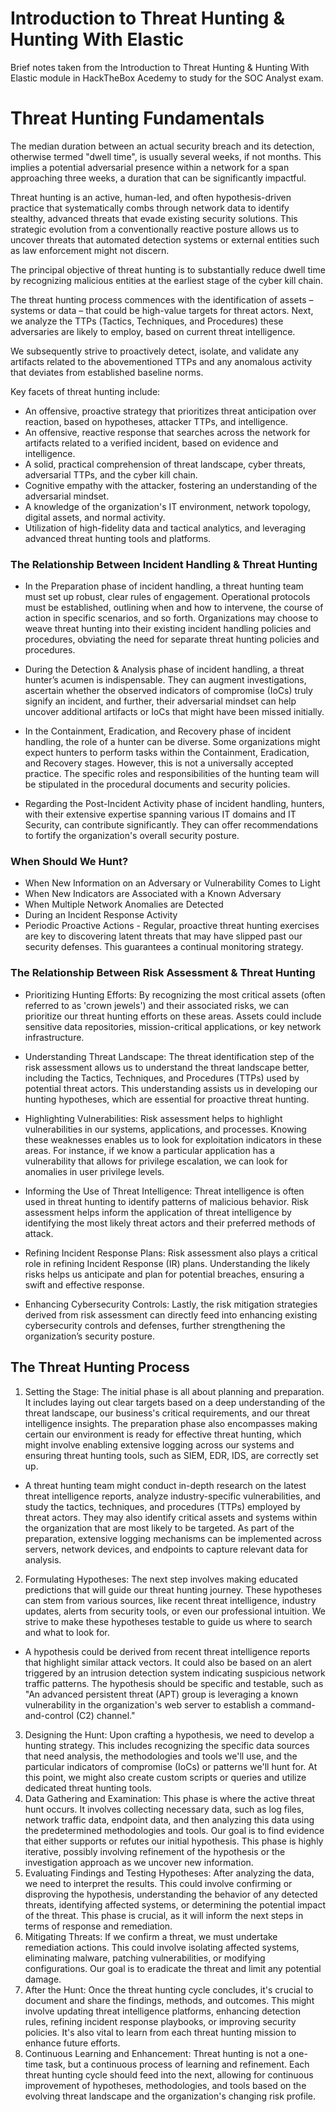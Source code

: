 # Introduction to Threat Hunting & Hunting With Elastic 
Brief notes taken from the Introduction to Threat Hunting & Hunting With Elastic module in HackTheBox Acedemy to study for the SOC Analyst exam.

# Threat Hunting Fundamentals
The median duration between an actual security breach and its detection, otherwise termed "dwell time", is usually several weeks, if not months. This implies a potential adversarial presence within a network for a span approaching three weeks, a duration that can be significantly impactful.

Threat hunting is an active, human-led, and often hypothesis-driven practice that systematically combs through network data to identify stealthy, advanced threats that evade existing security solutions. This strategic evolution from a conventionally reactive posture allows us to uncover threats that automated detection systems or external entities such as law enforcement might not discern.

The principal objective of threat hunting is to substantially reduce dwell time by recognizing malicious entities at the earliest stage of the cyber kill chain.

The threat hunting process commences with the identification of assets – systems or data – that could be high-value targets for threat actors. Next, we analyze the TTPs (Tactics, Techniques, and Procedures) these adversaries are likely to employ, based on current threat intelligence.

We subsequently strive to proactively detect, isolate, and validate any artifacts related to the abovementioned TTPs and any anomalous activity that deviates from established baseline norms.

Key facets of threat hunting include:

- An offensive, proactive strategy that prioritizes threat anticipation over reaction, based on hypotheses, attacker TTPs, and intelligence.
- An offensive, reactive response that searches across the network for artifacts related to a verified incident, based on evidence and intelligence.
- A solid, practical comprehension of threat landscape, cyber threats, adversarial TTPs, and the cyber kill chain.
- Cognitive empathy with the attacker, fostering an understanding of the adversarial mindset.
- A knowledge of the organization's IT environment, network topology, digital assets, and normal activity.
- Utilization of high-fidelity data and tactical analytics, and leveraging advanced threat hunting tools and platforms.

### The Relationship Between Incident Handling & Threat Hunting
- In the Preparation phase of incident handling, a threat hunting team must set up robust, clear rules of engagement. Operational protocols must be established, outlining when and how to intervene, the course of action in specific scenarios, and so forth. Organizations may choose to weave threat hunting into their existing incident handling policies and procedures, obviating the need for separate threat hunting policies and procedures.

- During the Detection & Analysis phase of incident handling, a threat hunter’s acumen is indispensable. They can augment investigations, ascertain whether the observed indicators of compromise (IoCs) truly signify an incident, and further, their adversarial mindset can help uncover additional artifacts or IoCs that might have been missed initially.

- In the Containment, Eradication, and Recovery phase of incident handling, the role of a hunter can be diverse. Some organizations might expect hunters to perform tasks within the Containment, Eradication, and Recovery stages. However, this is not a universally accepted practice. The specific roles and responsibilities of the hunting team will be stipulated in the procedural documents and security policies.

- Regarding the Post-Incident Activity phase of incident handling, hunters, with their extensive expertise spanning various IT domains and IT Security, can contribute significantly. They can offer recommendations to fortify the organization's overall security posture.

### When Should We Hunt?
 - When New Information on an Adversary or Vulnerability Comes to Light
 - When New Indicators are Associated with a Known Adversary
 - When Multiple Network Anomalies are Detected
 - During an Incident Response Activity
 - Periodic Proactive Actions - Regular, proactive threat hunting exercises are key to discovering latent threats that may have slipped past our security defenses. This guarantees a continual monitoring strategy.

### The Relationship Between Risk Assessment & Threat Hunting

- Prioritizing Hunting Efforts: By recognizing the most critical assets (often referred to as 'crown jewels') and their associated risks, we can prioritize our threat hunting efforts on these areas. Assets could include sensitive data repositories, mission-critical applications, or key network infrastructure.

- Understanding Threat Landscape: The threat identification step of the risk assessment allows us to understand the threat landscape better, including the Tactics, Techniques, and Procedures (TTPs) used by potential threat actors. This understanding assists us in developing our hunting hypotheses, which are essential for proactive threat hunting.

- Highlighting Vulnerabilities: Risk assessment helps to highlight vulnerabilities in our systems, applications, and processes. Knowing these weaknesses enables us to look for exploitation indicators in these areas. For instance, if we know a particular application has a vulnerability that allows for privilege escalation, we can look for anomalies in user privilege levels.

- Informing the Use of Threat Intelligence: Threat intelligence is often used in threat hunting to identify patterns of malicious behavior. Risk assessment helps inform the application of threat intelligence by identifying the most likely threat actors and their preferred methods of attack.

- Refining Incident Response Plans: Risk assessment also plays a critical role in refining Incident Response (IR) plans. Understanding the likely risks helps us anticipate and plan for potential breaches, ensuring a swift and effective response.

- Enhancing Cybersecurity Controls: Lastly, the risk mitigation strategies derived from risk assessment can directly feed into enhancing existing cybersecurity controls and defenses, further strengthening the organization’s security posture.

## The Threat Hunting Process
1. Setting the Stage: The initial phase is all about planning and preparation. It includes laying out clear targets based on a deep understanding of the threat landscape, our business's critical requirements, and our threat intelligence insights. The preparation phase also encompasses making certain our environment is ready for effective threat hunting, which might involve enabling extensive logging across our systems and ensuring threat hunting tools, such as SIEM, EDR, IDS, are correctly set up.
  - A threat hunting team might conduct in-depth research on the latest threat intelligence reports, analyze industry-specific vulnerabilities, and study the tactics, techniques, and procedures (TTPs) employed by threat actors. They may also identify critical assets and systems within the organization that are most likely to be targeted. As part of the preparation, extensive logging mechanisms can be implemented across servers, network devices, and endpoints to capture relevant data for analysis.
2. Formulating Hypotheses: The next step involves making educated predictions that will guide our threat hunting journey. These hypotheses can stem from various sources, like recent threat intelligence, industry updates, alerts from security tools, or even our professional intuition. We strive to make these hypotheses testable to guide us where to search and what to look for.
- A hypothesis could be derived from recent threat intelligence reports that highlight similar attack vectors. It could also be based on an alert triggered by an intrusion detection system indicating suspicious network traffic patterns. The hypothesis should be specific and testable, such as "An advanced persistent threat (APT) group is leveraging a known vulnerability in the organization's web server to establish a command-and-control (C2) channel."

3. Designing the Hunt: Upon crafting a hypothesis, we need to develop a hunting strategy. This includes recognizing the specific data sources that need analysis, the methodologies and tools we'll use, and the particular indicators of compromise (IoCs) or patterns we'll hunt for. At this point, we might also create custom scripts or queries and utilize dedicated threat hunting tools.
4. Data Gathering and Examination: This phase is where the active threat hunt occurs. It involves collecting necessary data, such as log files, network traffic data, endpoint data, and then analyzing this data using the predetermined methodologies and tools. Our goal is to find evidence that either supports or refutes our initial hypothesis. This phase is highly iterative, possibly involving refinement of the hypothesis or the investigation approach as we uncover new information.
5. Evaluating Findings and Testing Hypotheses: After analyzing the data, we need to interpret the results. This could involve confirming or disproving the hypothesis, understanding the behavior of any detected threats, identifying affected systems, or determining the potential impact of the threat. This phase is crucial, as it will inform the next steps in terms of response and remediation.
6. Mitigating Threats: If we confirm a threat, we must undertake remediation actions. This could involve isolating affected systems, eliminating malware, patching vulnerabilities, or modifying configurations. Our goal is to eradicate the threat and limit any potential damage.
7. After the Hunt: Once the threat hunting cycle concludes, it's crucial to document and share the findings, methods, and outcomes. This might involve updating threat intelligence platforms, enhancing detection rules, refining incident response playbooks, or improving security policies. It's also vital to learn from each threat hunting mission to enhance future efforts.
8. Continuous Learning and Enhancement: Threat hunting is not a one-time task, but a continuous process of learning and refinement. Each threat hunting cycle should feed into the next, allowing for continuous improvement of hypotheses, methodologies, and tools based on the evolving threat landscape and the organization's changing risk profile.
